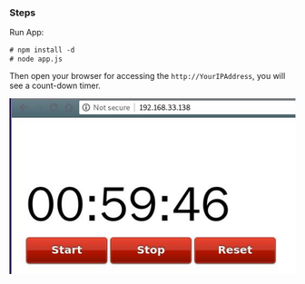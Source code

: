 ### Steps
Run App:    

```
# npm install -d
# node app.js
```
Then open your browser for accessing the `http://YourIPAddress`, you will see a count-down timer.    

![./images/2018_09_05_16_22_28_530x326.jpg](./images/2018_09_05_16_22_28_530x326.jpg)    
